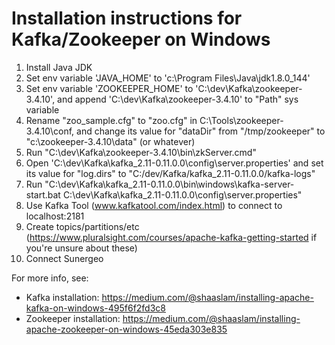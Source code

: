 # Installation instructions for Kafka/Zookeeper on Windows

1. Install Java JDK
1. Set env variable 'JAVA_HOME' to 'c:\Program Files\Java\jdk1.8.0_144'
1. Set env variable 'ZOOKEEPER_HOME' to 'C:\dev\Kafka\zookeeper-3.4.10\', and append 'C:\dev\Kafka\zookeeper-3.4.10\' to "Path" sys variable
1. Rename "zoo_sample.cfg" to "zoo.cfg" in C:\Tools\zookeeper-3.4.10\conf, and change its value for "dataDir" from "/tmp/zookeeper" to "c:\zookeeper-3.4.10\data" (or whatever)
1. Run "C:\dev\Kafka\zookeeper-3.4.10\bin\zkServer.cmd"
1. Open 'C:\dev\Kafka\kafka_2.11-0.11.0.0\config\server.properties' and set its value for "log.dirs" to "C:/dev/Kafka/kafka_2.11-0.11.0.0/kafka-logs"
1. Run "C:\dev\Kafka\kafka_2.11-0.11.0.0\bin\windows\kafka-server-start.bat C:\dev\Kafka\kafka_2.11-0.11.0.0\config\server.properties"
1. Use Kafka Tool (www.kafkatool.com/index.html) to connect to localhost:2181
1. Create topics/partitions/etc (https://www.pluralsight.com/courses/apache-kafka-getting-started if you're unsure about these)
1. Connect Sunergeo

For more info, see:
- Kafka installation: https://medium.com/@shaaslam/installing-apache-kafka-on-windows-495f6f2fd3c8
- Zookeeper installation: https://medium.com/@shaaslam/installing-apache-zookeeper-on-windows-45eda303e835
